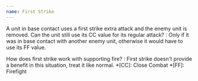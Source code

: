 ```yaml
---
name: First Strike
---
```

A unit in base contact uses a first strike extra attack and the enemy unit is removed. Can the unit still use its CC value for its regular attack?
: Only if it was in base contact with another enemy unit, otherwise it would have to use its FF value.

How does first strike work with supporting fire?
: First strike doesn't provide a benefit in this situation, treat it like normal.
*[CC]: Close Combat
*[FF]: Firefight